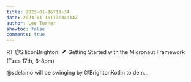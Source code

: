 ```yaml
---
title: 2023-01-16T13-34
date: 2023-01-16T13:34:14Z
author: Lee Turner
showtoc: false
comments: true
---
```


RT @SiliconBrighton: 🪶 Getting Started with the Micronaut Framework (Tues 17th, 6-8pm)

@sdelamo will be swinging by @BrightonKotlin to dem…

